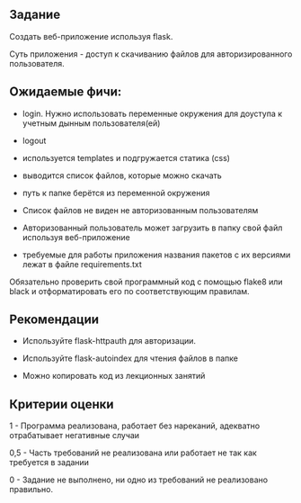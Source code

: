 ##



## Задание

Создать веб-приложение используя flask.

Суть приложения - доступ к скачиванию файлов для авторизированного пользователя.



## Ожидаемые фичи:

- login. Нужно использовать переменные окружения для доуступа к учетным дынным пользователя(ей)

- logout

- используется templates и подгружается статика (css)

- выводится список файлов, которые можно скачать

- путь к папке берётся из переменной окружения

- Список файлов не виден не авторизованным пользователям

- Авторизованный пользователь может загрузить в папку свой файл используя веб-приложение

- требуемые для работы приложения названия пакетов с их версиями лежат в файле requirements.txt

Обязательно проверить свой программный код с помощью flake8 или black и отформатировать его по соответствующим правилам.



## Рекомендации

- Используйте flask-httpauth для авторизации.

- Используйте flask-autoindex для чтения файлов в папке

- Можно копировать код из лекционных занятий



## Критерии оценки

1 - Программа реализована, работает без нареканий, адекватно отрабатывает негативные случаи

0,5 - Часть требований не реализована или работает не так как требуется в задании

0 - Задание не выполнено, ни одно из требований не реализовано правильно.
